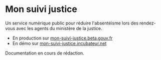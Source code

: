 # Mon suivi justice

Un service numérique public pour réduire l'absentéisme lors des rendez-vous avec les agents du ministère de la justice.

- En production sur [mon-suivi-justice.beta.gouv.fr](https://www.mon-suivi-justice.beta.gouv.fr)
- En démo sur [mon-suivi-justice.incubateur.net](https://www.mon-suivi-justice.incubateur.net)

Documentation en cours de rédaction.
